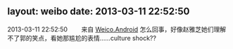 layout: weibo
date: 2013-03-11 22:52:50
---
<meta name="referrer" content="no-referrer" />

2013-03-11 22:52:50  &nbsp;&nbsp;&nbsp;&nbsp;&nbsp;&nbsp; 来自 <a href="http://app.weibo.com/t/feed/l4RWD" rel="nofollow">Weico.Android</a>
怎么回事，好像赵雅芝她们理解不了郭的笑点，看她那尴尬的表情……culture shock?? ​​​
